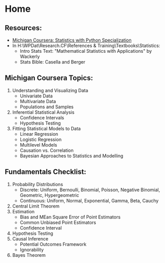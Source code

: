 # Home

## Resources:
- [Michigan Coursera: Statistics with Python Specialization](https://www.coursera.org/specializations/statistics-with-python?utm_source=umich&utm_medium=institutions&utm_campaign=michigan-online&utm_term=Statistics+with+Python&utm_content=website#courses)
- In H:\WPDat\Research.CF\References & Training\Textbooks\Statistics:
    - Intro Stats Text: "Mathematical Statistics with Applications" by Wackerly
    - Stats Bible: Casella and Berger

## Michigan Coursera Topics:
1. Understanding and Visualizing Data
    - Univariate Data
    - Multivariate Data
    - Populations and Samples
2. Inferential Statistical Analysis
    - Confidence Intervals
    - Hypothesis Testing
3. Fitting Statistical Models to Data
    - Linear Regression
    - Logistic Regression
    - Multilevel Models
    - Causation vs. Correlation
    - Bayesian Approaches to Statistics and Modelling

## Fundamentals Checklist: 
1. Probability Distributions
    - Discrete: Uniform, Bernoulli, Binomial, Poisson, Negative Binomial, Geometric, Hypergeometric
    - Continuous: Uniform, Normal, Exponential, Gamma, Beta, Cauchy
2. Central Limit Theorem
3. Estimation
    - Bias and MEan Square Error of Point Estimators
    - Common Unbiased Point Estimators
    - Confidence Interval
4. Hypothesis Testing
5. Causal Inference
    - Potential Outcomes Framework
    - Ignorability
6. Bayes Theorem
